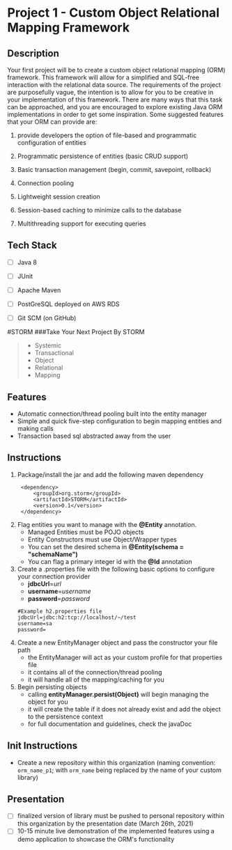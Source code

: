 # Project 1 - Custom Object Relational Mapping Framework

## Description

Your first project will be to create a custom object relational mapping (ORM) framework.
This framework will allow for a simplified and SQL-free interaction with the relational data source.
The requirements of the project are purposefully vague, the intention is to allow for you to be creative
in your implementation of this framework. There are many ways that this task can be approached,
and you are encouraged to explore existing Java ORM implementations in order to get some inspiration.
Some suggested features that your ORM can provide are:

1. provide developers the option of file-based and programmatic configuration of entities

2. Programmatic persistence of entities (basic CRUD support)

3. Basic transaction management (begin, commit, savepoint, rollback)

4. Connection pooling

5. Lightweight session creation

6. Session-based caching to minimize calls to the database

7. Multithreading support for executing queries

## Tech Stack
- [ ] Java 8
- [ ] JUnit
- [ ] Apache Maven
- [ ] PostGreSQL deployed on AWS RDS
- [ ] Git SCM (on GitHub)



#STORM
###Take Your Next Project By STORM

> * Systemic  
> * Transactional  
> * Object  
> * Relational  
> * Mapping



## Features
- Automatic connection/thread pooling built into the entity manager
- Simple and quick five-step configuration to begin mapping entities and making calls
- Transaction based sql abstracted away from the user

## Instructions
1. Package/install the jar and add the following maven dependency
   ```
    <dependency>
        <groupId>org.storm</groupId>
        <artifactId>STORM</artifactId>
        <version>0.1</version>
    </dependency>
2. Flag entities you want to manage with the **@Entity** annotation.
    - Managed Entities must be POJO objects
    - Entity Constructors must use Object/Wrapper types
    - You can set the desired schema in **@Entity(schema = "schemaName")**
    - You can flag a primary integer id with the **@Id** annotation
3. Create a .properties file with the following basic options to configure your connection provider
    - **jdbcUrl**=*url*
    - **username**=*username*
    - **password**=*password*
    ```
   #Example h2.properties file
   jdbcUrl=jdbc:h2:tcp://localhost/~/test
   username=sa
   password=
   
4. Create a new EntityManager object and pass the constructor your file path
    - the EntityManager will act as your custom profile for that properties file
    - it contains all of the connection/thread pooling
    - it will handle all of the mapping/caching for you
5. Begin persisting objects
    - calling **entityManager.persist(Object)** will begin managing the object for you
    - it will create the table if it does not already exist and add the object to the persistence context
    - for full documentation and guidelines, check the javaDoc


## Init Instructions
- Create a new repository within this organization (naming convention: `orm_name_p1`; with `orm_name` being replaced by the name of your custom library)

## Presentation
- [ ] finalized version of library must be pushed to personal repository within this organization by the presentation date (March 26th, 2021)
- [ ] 10-15 minute live demonstration of the implemented features using a demo application to showcase the ORM's functionality